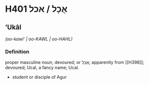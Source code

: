 # H401 אֻכָל / אכל

## ʼUkâl

_(oo-kawl' | oo-KAWL | oo-HAHL)_

### Definition

proper masculine noun; devoured; or אֻכָּל; apparently from [[H398]]; devoured; Ucal, a fancy name; Ucal.

- student or disciple of Agur
